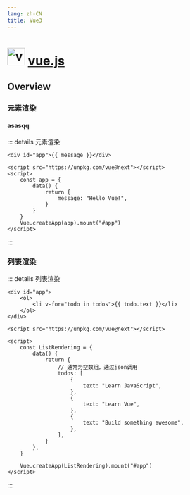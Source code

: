 ```yaml
---
lang: zh-CN
title: Vue3
---
```


# [<img src="https://v3.cn.vuejs.org/logo.png" style="width: 40px; height: 40px" alt="vue" />][1] [vue.js][1]

[1]: https://v3.cn.vuejs.org

## Overview

### 元素渲染
#### asasqq

::: details 元素渲染 <Badge text="演示" />

```html{1,8}:no-line-numbers
<div id="app">{{ message }}</div>

<script src="https://unpkg.com/vue@next"></script>
<script>
	const app = {
		data() {
			return {
				message: "Hello Vue!",
			}
		}
	}
	Vue.createApp(app).mount("#app")
</script>
```

:::

### 列表渲染

::: details 列表渲染 <Badge text="演示" />
```html:no-line-numbers
<div id="app">
	<ol>
		<li v-for="todo in todos">{{ todo.text }}</li>
	</ol>
</div>

<script src="https://unpkg.com/vue@next"></script>

<script>
	const ListRendering = {
		data() {
			return {
				// 通常为空数组，通过json调用
				todos: [
					{
						text: "Learn JavaScript",
					},
					{
						text: "Learn Vue",
					},
					{
						text: "Build something awesome",
					},
				],
			}
		},
	}

	Vue.createApp(ListRendering).mount("#app")
</script>
```
:::